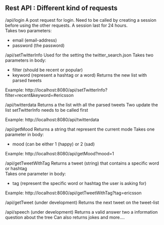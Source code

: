 Rest API : Different kind of requests
--------------------------------------


/api/login
A post request for login.
Need to be called by creating a session before using the other requests.
A session last for 24 hours.  
Takes two parameters:
- email (email-address)
- password (the password)



/api/setTwitterInfo
Used for the setting the twitter_search.json
Takes two parameters in body:
- filter (should be recent or popular)
- keyword (represent a hashtag or a word)
Returns the new list with parsed tweets

Example: http://localhost:8080/api/setTwitterInfo?filter=recent&keyword=#ericsson



/api/twitterdata
Returns a the list with all the parsed tweets
Two update the list setTwitterInfo needs to be called first

Example: http://localhost:8080/api/twitterdata



/api/getMood
Returns a string that represent the current mode
Takes one parameter in body:
- mood (can be either 1 (happy) or 2 (sad)

Example: http://localhost:8080/api/getMood?mood=1



/api/getTweetWithTag
Returns a tweet (string) that contains a specific word or hashtag  
Takes one parameter in body:
- tag (represent the specific word or hashtag the user is asking for)

Example: http://localhost:8080/api/getTweetWithTag?tag=ericsson



/api/getTweet (under development)
Returns the next tweet on the tweet-list



/api/speech (under development)
Returns a valid answer two a information question about the tree
Can also returns jokes and more….
